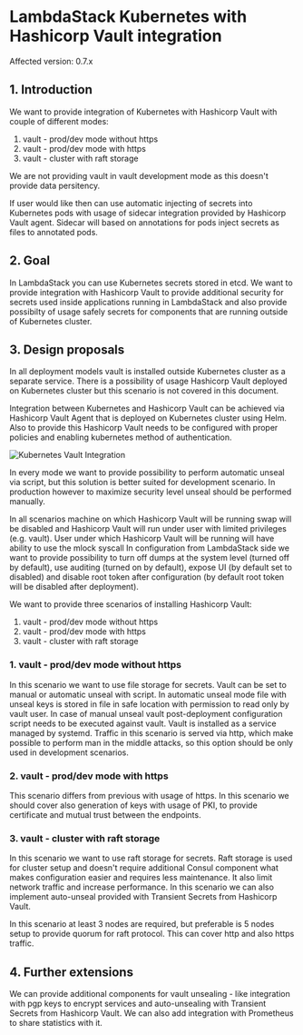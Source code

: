 # LambdaStack Kubernetes with Hashicorp Vault integration

Affected version: 0.7.x

## 1. Introduction

We want to provide integration of Kubernetes with Hashicorp Vault with couple of different modes:

1. vault - prod/dev mode without https
2. vault - prod/dev mode with https
3. vault - cluster with raft storage

We are not providing vault in vault development mode as this doesn't provide data persitency.

If user would like then can use automatic injecting of secrets into Kubernetes pods with usage of sidecar integration provided by
Hashicorp Vault agent. Sidecar will based on annotations for pods inject secrets as files to annotated pods.

## 2. Goal

In LambdaStack you can use Kubernetes secrets stored in etcd. We want to provide integration with Hashicorp Vault to provide
additional security for secrets used inside applications running in LambdaStack and also provide possibilty of usage safely
secrets for components that are running outside of Kubernetes cluster.

## 3. Design proposals

In all deployment models vault is installed outside Kubernetes cluster as a separate service. There is a possibility of usage
Hashicorp Vault deployed on Kubernetes cluster but this scenario is not covered in this document.

Integration between Kubernetes and Hashicorp Vault can be achieved via Hashicorp Vault Agent that is deployed on Kubernetes
cluster using Helm. Also to provide this Hashicorp Vault needs to be configured with proper policies and enabling kubernetes
method of authentication.

![Kubernetes Vault Integration](k8s-vault-integration.png)

In every mode we want to provide possibility to perform automatic unseal via script, but this solution is better suited for
development scenario. In production however to maximize security level unseal should be performed manually.

In all scenarios machine on which Hashicorp Vault will be running swap will be disabled and Hashicorp Vault will run under
user with limited privileges (e.g. vault). User under which Hashicorp Vault will be running will have ability to
use the mlock syscall In configuration from LambdaStack side we want to provide possibility to turn off dumps at the system level
(turned off by default), use auditing (turned on by default), expose UI (by default set to disabled) and disable root token after
configuration (by default root token will be disabled after deployment).

We want to provide three scenarios of installing Hashicorp Vault:

1. vault - prod/dev mode without https
2. vault - prod/dev mode with https
3. vault - cluster with raft storage

### 1. vault - prod/dev mode without https

In this scenario we want to use file storage for secrets. Vault can be set to manual or automatic unseal with script. In automatic
unseal mode file with unseal keys is stored in file in safe location with permission to read only by vault user. In case of manual
unseal vault post-deployment configuration script needs to be executed against vault. Vault is installed as a service managed by systemd.
Traffic in this scenario is served via http, which make possible to perform man in the middle attacks, so this option should be
only used in development scenarios.

### 2. vault - prod/dev mode with https

This scenario differs from previous with usage of https. In this scenario we should cover also generation of keys with usage of PKI, to
provide certificate and mutual trust between the endpoints.

### 3. vault - cluster with raft storage

In this scenario we want to use raft storage for secrets. Raft storage is used for cluster setup and doesn't require additional Consul
component what makes configuration easier and requires less maintenance. It also limit network traffic and increase performance. In this
scenario we can also implement auto-unseal provided with Transient Secrets from Hashicorp Vault. 

In this scenario at least 3 nodes are required, but preferable is 5 nodes setup to provide quorum for raft protocol. This can cover http
and also https traffic.

## 4. Further extensions

We can provide additional components for vault unsealing - like integration with pgp keys to encrypt services and auto-unsealing with
Transient Secrets from Hashicorp Vault. We can also add integration with Prometheus to share statistics with it.
